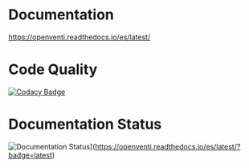 # Documentation

https://openventi.readthedocs.io/es/latest/

# Code Quality

[![Codacy Badge](https://api.codacy.com/project/badge/Grade/d6437e6c1238484c9889543ed264c0a0)](https://app.codacy.com/manual/gomezgleonardob/documentation?utm_source=github.com&utm_medium=referral&utm_content=gomezgleonardob/documentation&utm_campaign=Badge_Grade_Dashboard)

# Documentation Status

![Documentation Status](https://readthedocs.org/projects/openventi/badge/?version=latest)](https://openventi.readthedocs.io/es/latest/?badge=latest)
